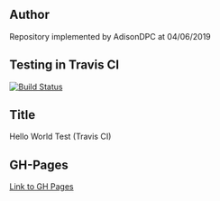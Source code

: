 ## Author

Repository implemented by AdisonDPC at 04/06/2019

## Testing in Travis CI

[![Build Status](https://travis-ci.org/AdisonDPC/hello_world_test.svg?branch=master)](https://travis-ci.org/AdisonDPC/hello_world_test)

## Title

Hello World Test (Travis CI)

## GH-Pages

[Link to GH Pages](https://adisondpc.github.io/hello_world_test)